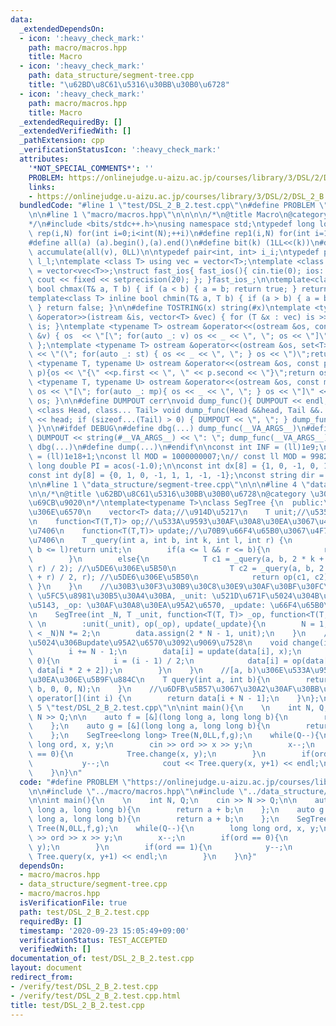 ```yaml
---
data:
  _extendedDependsOn:
  - icon: ':heavy_check_mark:'
    path: macro/macros.hpp
    title: Macro
  - icon: ':heavy_check_mark:'
    path: data_structure/segment-tree.cpp
    title: "\u62BD\u8C61\u5316\u30BB\u30B0\u6728"
  - icon: ':heavy_check_mark:'
    path: macro/macros.hpp
    title: Macro
  _extendedRequiredBy: []
  _extendedVerifiedWith: []
  _pathExtension: cpp
  _verificationStatusIcon: ':heavy_check_mark:'
  attributes:
    '*NOT_SPECIAL_COMMENTS*': ''
    PROBLEM: https://onlinejudge.u-aizu.ac.jp/courses/library/3/DSL/2/DSL_2_B
    links:
    - https://onlinejudge.u-aizu.ac.jp/courses/library/3/DSL/2/DSL_2_B
  bundledCode: "#line 1 \"test/DSL_2_B_2.test.cpp\"\n#define PROBLEM \"https://onlinejudge.u-aizu.ac.jp/courses/library/3/DSL/2/DSL_2_B\"\
    \n\n#line 1 \"macro/macros.hpp\"\n\n\n\n/*\n@title Macro\n@category template\n\
    */\n#include <bits/stdc++.h>\nusing namespace std;\ntypedef long long ll;\n#define\
    \ rep(i,N) for(int i=0;i<int(N);++i)\n#define rep1(i,N) for(int i=1;i<int(N);++i)\n\
    #define all(a) (a).begin(),(a).end()\n#define bit(k) (1LL<<(k))\n#define SUM(v)\
    \ accumulate(all(v), 0LL)\n\ntypedef pair<int, int> i_i;\ntypedef pair<ll, ll>\
    \ l_l;\ntemplate <class T> using vec = vector<T>;\ntemplate <class T> using vvec\
    \ = vector<vec<T>>;\nstruct fast_ios{ fast_ios(){ cin.tie(0); ios::sync_with_stdio(false);\
    \ cout << fixed << setprecision(20); }; }fast_ios_;\n\ntemplate<class T> inline\
    \ bool chmax(T& a, T b) { if (a < b) { a = b; return true; } return false; }\n\
    template<class T> inline bool chmin(T& a, T b) { if (a > b) { a = b; return true;\
    \ } return false; }\n\n#define TOSTRING(x) string(#x)\ntemplate <typename T> istream\
    \ &operator>>(istream &is, vector<T> &vec) { for (T &x : vec) is >> x; return\
    \ is; }\ntemplate <typename T> ostream &operator<<(ostream &os, const vector<T>\
    \ &v) { os  << \"[\"; for(auto _: v) os << _ << \", \"; os << \"]\"; return os;\
    \ };\ntemplate <typename T> ostream &operator<<(ostream &os, set<T> &st) { os\
    \ << \"(\"; for(auto _: st) { os << _ << \", \"; } os << \")\";return os;}\ntemplate\
    \ <typename T, typename U> ostream &operator<<(ostream &os, const pair< T, U >&\
    \ p){os << \"{\" <<p.first << \", \" << p.second << \"}\";return os; }\ntemplate\
    \ <typename T, typename U> ostream &operator<<(ostream &os, const map<T, U> &mp){\
    \ os << \"[\"; for(auto _: mp){ os << _ << \", \"; } os << \"]\" << endl; return\
    \ os; }\n\n#define DUMPOUT cerr\nvoid dump_func(){ DUMPOUT << endl; }\ntemplate\
    \ <class Head, class... Tail> void dump_func(Head &&head, Tail &&... tail) { DUMPOUT\
    \ << head; if (sizeof...(Tail) > 0) { DUMPOUT << \", \"; } dump_func(std::move(tail)...);\
    \ }\n\n#ifdef DEBUG\n#define dbg(...) dump_func(__VA_ARGS__)\n#define dump(...)\
    \ DUMPOUT << string(#__VA_ARGS__) << \": \"; dump_func(__VA_ARGS__)\n#else\n#define\
    \ dbg(...)\n#define dump(...)\n#endif\n\nconst int INF = (ll)1e9;\nconst ll INFLL\
    \ = (ll)1e18+1;\nconst ll MOD = 1000000007;\n// const ll MOD = 998244353;\nconst\
    \ long double PI = acos(-1.0);\n\nconst int dx[8] = {1, 0, -1, 0, 1, -1, -1, 1};\n\
    const int dy[8] = {0, 1, 0, -1, 1, 1, -1, -1};\nconst string dir = \"DRUL\";\n\
    \n\n#line 1 \"data_structure/segment-tree.cpp\"\n\n\n#line 4 \"data_structure/segment-tree.cpp\"\
    \n\n/*\n@title \u62BD\u8C61\u5316\u30BB\u30B0\u6728\n@category \u30C7\u30FC\u30BF\
    \u69CB\u9020\n*/\ntemplate<typename T>\nclass SegTree {\n  public:\n    int N;//\u8449\
    \u306E\u6570\n    vector<T> data;//\u914D\u5217\n    T unit;//\u5358\u4F4D\u5143\
    \n    function<T(T,T)> op;//\u533A\u9593\u30AF\u30A8\u30EA\u3067\u4F7F\u3046\u51E6\
    \u7406\n    function<T(T,T)> update;//\u70B9\u66F4\u65B0\u3067\u4F7F\u3046\u51E6\
    \u7406\n    T _query(int a, int b, int k, int l, int r) {\n        if(r <= a ||\
    \ b <= l)return unit;\n        if(a <= l && r <= b){\n            return data[k];\n\
    \        }\n        else{\n            T c1 = _query(a, b, 2 * k + 1, l, (l +\
    \ r) / 2); //\u5DE6\u306E\u5B50\n            T c2 = _query(a, b, 2 * k + 2, (l\
    \ + r) / 2, r); //\u5DE6\u306E\u5B50\n            return op(c1, c2);\n       \
    \ }\n    }\n    //\u30B3\u30F3\u30B9\u30C8\u30E9\u30AF\u30BF\u30FC\n    //_N:\
    \ \u5FC5\u8981\u30B5\u30A4\u30BA, _unit: \u521D\u671F\u5024\u304B\u3064\u5358\u4F4D\
    \u5143, _op: \u30AF\u30A8\u30EA\u95A2\u6570, _update: \u66F4\u65B0\u95A2\u6570\
    \n    SegTree(int _N, T _unit, function<T(T, T)> _op, function<T(T, T)> _update)\
    \ \n        :unit(_unit), op(_op), update(_update){\n        N = 1;\n        while(N\
    \ < _N)N *= 2;\n        data.assign(2 * N - 1, unit);\n    }\n    //i(0-indexed)\u306E\
    \u5024\u306Bupdate\u95A2\u6570\u3092\u9069\u7528\n    void change(int i, T x){\n\
    \        i += N - 1;\n        data[i] = update(data[i], x);\n        while(i >\
    \ 0){\n            i = (i - 1) / 2;\n            data[i] = op(data[i * 2 + 1],\
    \ data[i * 2 + 2]);\n        }\n    }\n    //[a, b)\u306E\u533A\u9593\u30AF\u30A8\
    \u30EA\u306E\u5B9F\u884C\n    T query(int a, int b){\n        return _query(a,\
    \ b, 0, 0, N);\n    }\n    //\u6DFB\u5B57\u3067\u30A2\u30AF\u30BB\u30B9\n    T\
    \ operator[](int i) {\n        return data[i + N - 1];\n    }\n};\n\n\n\n\n#line\
    \ 5 \"test/DSL_2_B_2.test.cpp\"\n\nint main(){\n    \n    int N, Q;\n    cin >>\
    \ N >> Q;\n\n    auto f = [&](long long a, long long b){\n        return a + b;\n\
    \    };\n    auto g = [&](long long a, long long b){\n        return a + b;\n\
    \    };\n    SegTree<long long> Tree(N,0LL,f,g);\n    while(Q--){\n        long\
    \ long ord, x, y;\n        cin >> ord >> x >> y;\n        x--;\n        if(ord\
    \ == 0){\n            Tree.change(x, y);\n        }\n        if(ord == 1){\n \
    \           y--;\n            cout << Tree.query(x, y+1) << endl;\n        }\n\
    \    }\n}\n"
  code: "#define PROBLEM \"https://onlinejudge.u-aizu.ac.jp/courses/library/3/DSL/2/DSL_2_B\"\
    \n\n#include \"../macro/macros.hpp\"\n#include \"../data_structure/segment-tree.cpp\"\
    \n\nint main(){\n    \n    int N, Q;\n    cin >> N >> Q;\n\n    auto f = [&](long\
    \ long a, long long b){\n        return a + b;\n    };\n    auto g = [&](long\
    \ long a, long long b){\n        return a + b;\n    };\n    SegTree<long long>\
    \ Tree(N,0LL,f,g);\n    while(Q--){\n        long long ord, x, y;\n        cin\
    \ >> ord >> x >> y;\n        x--;\n        if(ord == 0){\n            Tree.change(x,\
    \ y);\n        }\n        if(ord == 1){\n            y--;\n            cout <<\
    \ Tree.query(x, y+1) << endl;\n        }\n    }\n}"
  dependsOn:
  - macro/macros.hpp
  - data_structure/segment-tree.cpp
  - macro/macros.hpp
  isVerificationFile: true
  path: test/DSL_2_B_2.test.cpp
  requiredBy: []
  timestamp: '2020-09-23 15:05:49+09:00'
  verificationStatus: TEST_ACCEPTED
  verifiedWith: []
documentation_of: test/DSL_2_B_2.test.cpp
layout: document
redirect_from:
- /verify/test/DSL_2_B_2.test.cpp
- /verify/test/DSL_2_B_2.test.cpp.html
title: test/DSL_2_B_2.test.cpp
---
```


